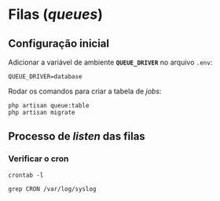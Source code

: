 # Filas (_queues_)

## Configuração inicial
Adicionar a variável de ambiente **`QUEUE_DRIVER`** no arquivo `.env`:

`QUEUE_DRIVER=database`

Rodar os comandos para criar a tabela de _jobs_:
```
php artisan queue:table
php artisan migrate
```

## Processo de _listen_ das filas

### Verificar o cron
`crontab -l`

`grep CRON /var/log/syslog`
